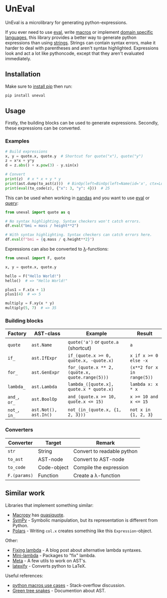 # UnEval #

UnEval is a microlibrary for generating python-expressions.

If you ever need to use
[eval](https://docs.python.org/3/library/functions.html#eval),
write [macros](https://en.wikipedia.org/wiki/Macro)
or implement [domain specific languages](https://en.wikipedia.org/wiki/Domain-specific_language),
this library provides a better way to generate python expressions than using [strings](https://docs.python.org/3/library/stdtypes.html#str).
Strings can contain syntax errors, make it harder to deal with parentheses and aren't syntax highlighted.
Expressions look and act a lot like pythoncode, except that they aren't evaluated immediately.

## Installation ##

Make sure to [install pip](https://pip.pypa.io/en/stable/installation/) then run:
```sh
pip install uneval
```

## Usage ##

Firstly, the building blocks can be used to generate expressions.
Secondly, these expressions can be converted.

### Examples ###

```python
# Build expressions
x, y = quote.x, quote.y  # Shortcut for quote("x"), quote("y")
z = x*x + y*y
d = z.abs() + x.pow(3) - y.sin(x)

# Convert
print(z)  # x * x + y * y
print(ast.dump(to_ast(z)))  # BinOp(left=BinOp(left=Name(id='x', ctx=Load()), op=Mult(), right=Name(id='x', ctx=Load())), op=Add(), right=BinOp(left=Name(id='y', ctx=Load()), op=Mult(), right=Name(id='y', ctx=Load())))
print(eval(to_code(z), {"x": 3, "y": 4}))  # 25
```

This can be used when working in [pandas](https://pandas.pydata.org/) and you want to use [eval](https://pandas.pydata.org/docs/reference/api/pandas.DataFrame.eval.html#pandas.DataFrame.eval) or [query](https://pandas.pydata.org/docs/reference/api/pandas.DataFrame.query.html#pandas.DataFrame.query):

```python
from uneval import quote as q

# No syntax highlighting. Syntax checkers won't catch errors.
df.eval("bmi = mass / height**2")

# With syntax highlighting. Syntax checkers can catch errors here.
df.eval(f"bmi = {q.mass / q.height**2}")
```

Expressions can also be converted to [λ](https://docs.python.org/3/glossary.html#term-lambda)-functions:

```python
from uneval import F, quote

x, y = quote.x, quote.y

hello = F("Hello World!")
hello()  # => "Hello World!"

plus1 = F.x(x + 1)
plus1(4)  # => 5

multiply = F.xy(x * y)
multiply(5, 7)  # => 35
```

### Building blocks ###

| Factory       | AST-class             | Example                                         | Result                     |
|---------------|-----------------------|-------------------------------------------------|----------------------------|
| `quote`       | `ast.Name`            | `quote('a')` or `quote.a` (shortcut)            | `a`                        |
| `if_`         | `ast.IfExpr`          | `if_(quote.x >= 0, quote.x, -quote.x)`          | `x if x >= 0 else -x`      |
| `for_`        | `ast.GenExpr`         | `for_(quote.x ** 2, (quote.x, quote.range(5)))` | `(x**2 for x in range(5))` |
| `lambda_`     | `ast.Lambda`          | `lambda_([quote.x], quote.x * quote.x)`         | `lambda x: x * x`          |
| `and_`, `or_` | `ast.BoolOp`          | `and_(quote.x >= 10, quote.x <= 15)`            | `x >= 10 and x <= 15`      |
| `not_`, `in_` | `ast.Not(), ast.In()` | `not_(in_(quote.x, {1, 2, 3}))`                 | `not x in {1, 2, 3}`       |

### Converters ###

| Converter    | Target      | Remark                     |
|--------------|-------------|----------------------------|
| `str`        | String      | Convert to readable python |
| `to_ast`     | AST-node    | Convert to AST-node        |
| `to_code`    | Code-object | Compile the expression     |
| `F.(params)` | Function    | Create a λ-function        |


## Similar work ##

Libraries that implement something similar:
- [Macropy](https://github.com/lihaoyi/macropy) has [quasiquote](https://macropy3.readthedocs.io/en/latest/reference.html#quasiquote).
- [SymPy](https://www.sympy.org/en/index.html) - Symbolic manipulation, but its representation is different from Python.
- [Polars](https://docs.pola.rs/user-guide/expressions/) - Writing `col.x` creates something like this `Expression`-object.

Other:
- [Fixing lambda](https://stupidpythonideas.blogspot.com/2014/02/fixing-lambda.html) - A blog post about alternative lambda syntaxes.
- [Mini-lambda](https://smarie.github.io/python-mini-lambda/#see-also) - Packages to "fix" lambda.
- [Meta](https://srossross.github.io/Meta/html/) - A few utils to work on AST's.
- [latexify](https://github.com/google/latexify_py) - Converts python to LaTeX.

Useful references:
- [python macros use cases](https://stackoverflow.com/questions/764412/python-macros-use-cases) - Stack-overflow discussion.
- [Green tree snakes](https://greentreesnakes.readthedocs.io/en/latest/) - Documention about AST.
